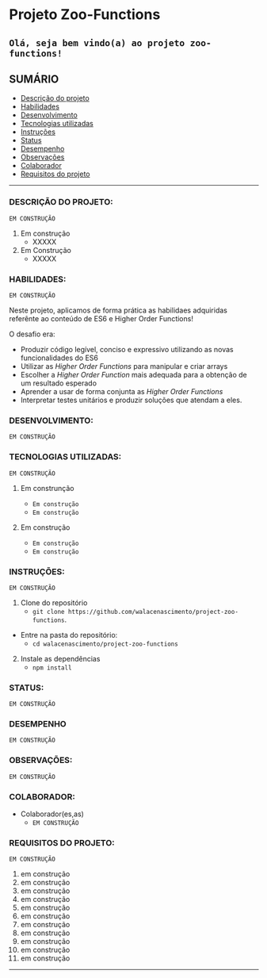 
<!-- Olá, Tryber!
Esse é apenas um arquivo inicial para o README do seu projeto.
É essencial que você preencha esse documento por conta própria, ok?
Não deixe de usar nossas dicas de escrita de README de projetos, e deixe sua criatividade brilhar!
:warning: IMPORTANTE: você precisa deixar nítido:
- quais arquivos/pastas foram desenvolvidos por você; 
- quais arquivos/pastas foram desenvolvidos por outra pessoa estudante;
- quais arquivos/pastas foram desenvolvidos pela Trybe.
-->

# Projeto Zoo-Functions
  `Olá, seja bem vindo(a) ao projeto zoo-functions!`
--- 
## SUMÁRIO
  - [Descrição do projeto](#descrição-do-projeto)
  - [Habilidades](#habilidades)
  - [Desenvolvimento](#desenvolvimento)
  - [Tecnologias utilizadas](#tecnologias-utilizadas)
  - [Instruções](#instruções)
  - [Status](#status)
  - [Desempenho](#desempenho)
  - [Observações](#observações)
  - [Colaborador](#colaborador)
  - [Requisitos do projeto](#requisitos-do-projeto)

  ---

### DESCRIÇÃO DO PROJETO:
`EM CONSTRUÇÃO`
1. Em construção
    * XXXXX  
2. Em Construção
    * XXXXX

### HABILIDADES:
`EM CONSTRUÇÃO`

Neste projeto, aplicamos de forma prática as habilidaes adquiridas referênte ao conteúdo de ES6 e Higher Order Functions!

O desafio era:
- Produzir código legível, conciso e expressivo utilizando as novas funcionalidades do ES6
- Utilizar as _Higher Order Functions_ para manipular e criar arrays
- Escolher a _Higher Order Function_ mais adequada para a obtenção de um resultado esperado
- Aprender a usar de forma conjunta as _Higher Order Functions_
- Interpretar testes unitários e produzir soluções que atendam a eles.


### DESENVOLVIMENTO:
`EM CONSTRUÇÃO`

### TECNOLOGIAS UTILIZADAS:
`EM CONSTRUÇÃO`

1. Em construnção 
    * `Em construção`
    * `Em construção`

2. Em construção
    * `Em construção`
    * `Em construção`


### INSTRUÇÕES:
`EM CONSTRUÇÃO`
1. Clone do repositório
    * `git clone https://github.com/walacenascimento/project-zoo-functions`.
  
* Entre na pasta do repositório:
    * `cd walacenascimento/project-zoo-functions`

2. Instale as dependências
    * `npm install`

### STATUS:
`EM CONSTRUÇÃO`

### DESEMPENHO
`EM CONSTRUÇÃO`

### OBSERVAÇÕES:
`EM CONSTRUÇÃO`

### COLABORADOR:
* Colaborador(es,as)
    * `EM CONSTRUÇÃO`

### REQUISITOS DO PROJETO:
`EM CONSTRUÇÃO`
1. em construção
2. em construção
3. em construção
4. em construção
5. em construção
6. em construção
7. em construção
8. em construção
9. em construção
10. em construção
11. em construção
---
